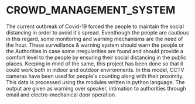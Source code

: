 # CROWD_MANAGEMENT_SYSTEM
The current outbreak of  Covid-19 forced the people to maintain the social distancing in order to avoid it's spread.  Eventhough the people are cautious in this regard, some monitoring and warning mechanisms are the need of the hour.  These surveillance &amp; warning system  should warn the people or the  Authorities in case some irregularities are found and should provide a comfort level to the people by ensuring their social distancing  in the public places.  Keeping in mind of the same, this project has been done so that it could work both in indoor and outdoor environments.  In this model, CCTV cameras have been used for people's counting along with their proximity. This data  is processed using the modules written in  python language. The output are given as  warning over speaker, intimation to authorities through email and electro-mechanical door operation.
